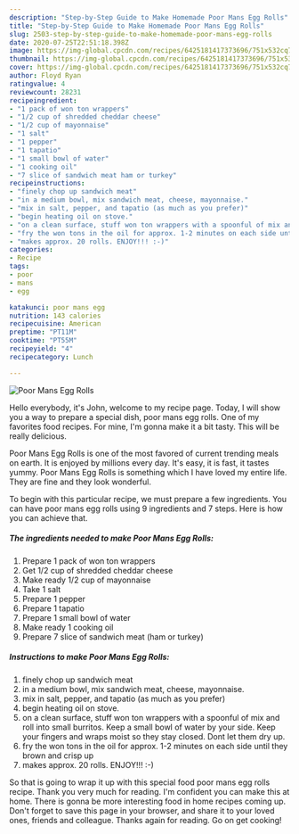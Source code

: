 ```yaml
---
description: "Step-by-Step Guide to Make Homemade Poor Mans Egg Rolls"
title: "Step-by-Step Guide to Make Homemade Poor Mans Egg Rolls"
slug: 2503-step-by-step-guide-to-make-homemade-poor-mans-egg-rolls
date: 2020-07-25T22:51:18.398Z
image: https://img-global.cpcdn.com/recipes/6425181417373696/751x532cq70/poor-mans-egg-rolls-recipe-main-photo.jpg
thumbnail: https://img-global.cpcdn.com/recipes/6425181417373696/751x532cq70/poor-mans-egg-rolls-recipe-main-photo.jpg
cover: https://img-global.cpcdn.com/recipes/6425181417373696/751x532cq70/poor-mans-egg-rolls-recipe-main-photo.jpg
author: Floyd Ryan
ratingvalue: 4
reviewcount: 28231
recipeingredient:
- "1 pack of won ton wrappers"
- "1/2 cup of shredded cheddar cheese"
- "1/2 cup of mayonnaise"
- "1 salt"
- "1 pepper"
- "1 tapatio"
- "1 small bowl of water"
- "1 cooking oil"
- "7 slice of sandwich meat ham or turkey"
recipeinstructions:
- "finely chop up sandwich meat"
- "in a medium bowl, mix sandwich meat, cheese, mayonnaise."
- "mix in salt, pepper, and tapatio (as much as you prefer)"
- "begin heating oil on stove."
- "on a clean surface, stuff won ton wrappers with a spoonful of mix and roll into small burritos. Keep a small bowl of water by your side. Keep your fingers and wraps moist so they stay closed. Dont let them dry up."
- "fry the won tons in the oil for approx. 1-2 minutes on each side until they brown and crisp up"
- "makes approx. 20 rolls. ENJOY!!! :-)"
categories:
- Recipe
tags:
- poor
- mans
- egg

katakunci: poor mans egg 
nutrition: 143 calories
recipecuisine: American
preptime: "PT11M"
cooktime: "PT55M"
recipeyield: "4"
recipecategory: Lunch

---
```



![Poor Mans Egg Rolls](https://img-global.cpcdn.com/recipes/6425181417373696/751x532cq70/poor-mans-egg-rolls-recipe-main-photo.jpg)

Hello everybody, it's John, welcome to my recipe page. Today, I will show you a way to prepare a special dish, poor mans egg rolls. One of my favorites food recipes. For mine, I'm gonna make it a bit tasty. This will be really delicious.



Poor Mans Egg Rolls is one of the most favored of current trending meals on earth. It is enjoyed by millions every day. It's easy, it is fast, it tastes yummy. Poor Mans Egg Rolls is something which I have loved my entire life. They are fine and they look wonderful.


To begin with this particular recipe, we must prepare a few ingredients. You can have poor mans egg rolls using 9 ingredients and 7 steps. Here is how you can achieve that.

<!--inarticleads1-->

##### The ingredients needed to make Poor Mans Egg Rolls:

1. Prepare 1 pack of won ton wrappers
1. Get 1/2 cup of shredded cheddar cheese
1. Make ready 1/2 cup of mayonnaise
1. Take 1 salt
1. Prepare 1 pepper
1. Prepare 1 tapatio
1. Prepare 1 small bowl of water
1. Make ready 1 cooking oil
1. Prepare 7 slice of sandwich meat (ham or turkey)




<!--inarticleads2-->

##### Instructions to make Poor Mans Egg Rolls:

1. finely chop up sandwich meat
1. in a medium bowl, mix sandwich meat, cheese, mayonnaise.
1. mix in salt, pepper, and tapatio (as much as you prefer)
1. begin heating oil on stove.
1. on a clean surface, stuff won ton wrappers with a spoonful of mix and roll into small burritos. Keep a small bowl of water by your side. Keep your fingers and wraps moist so they stay closed. Dont let them dry up.
1. fry the won tons in the oil for approx. 1-2 minutes on each side until they brown and crisp up
1. makes approx. 20 rolls. ENJOY!!! :-)




So that is going to wrap it up with this special food poor mans egg rolls recipe. Thank you very much for reading. I'm confident you can make this at home. There is gonna be more interesting food in home recipes coming up. Don't forget to save this page in your browser, and share it to your loved ones, friends and colleague. Thanks again for reading. Go on get cooking!
